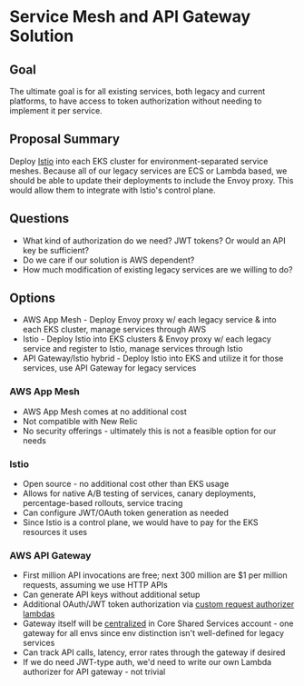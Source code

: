 # Service Mesh and API Gateway Solution

## Goal

The ultimate goal is for all existing services, both legacy and current platforms, to have access to token authorization without needing to implement it per service. 

## Proposal Summary

Deploy [Istio](https://istio.io/latest/docs/concepts/what-is-istio/) into each EKS cluster for environment-separated service meshes. Because all of our legacy services are ECS or Lambda based, we should be able to update their deployments to include the Envoy proxy. This would allow them to integrate with Istio's control plane.

## Questions
* What kind of authorization do we need? JWT tokens? Or would an API key be sufficient?
* Do we care if our solution is AWS dependent?
* How much modification of existing legacy services are we willing to do?

## Options
* AWS App Mesh - Deploy Envoy proxy w/ each legacy service & into each EKS cluster, manage services through AWS 
* Istio - Deploy Istio into EKS clusters & Envoy proxy w/ each legacy service and register to Istio, manage services through Istio
* API Gateway/Istio hybrid - Deploy Istio into EKS and utilize it for those services, use API Gateway for legacy services 

### AWS App Mesh
* AWS App Mesh comes at no additional cost
* Not compatible with New Relic
* No security offerings - ultimately this is not a feasible option for our needs

### Istio
* Open source - no additional cost other than EKS usage
* Allows for native A/B testing of services, canary deployments, percentage-based rollouts, service tracing
* Can configure JWT/OAuth token generation as needed
* Since Istio is a control plane, we would have to pay for the EKS resources it uses

### AWS API Gateway
* First million API invocations are free; next 300 million are $1 per million requests, assuming we use HTTP APIs
* Can generate API keys without additional setup
* Additional OAuth/JWT token authorization via [custom request authorizer lambdas](https://aws.amazon.com/jp/blogs/compute/introducing-custom-authorizers-in-amazon-api-gateway/)
* Gateway itself will be [centralized](https://docs.aws.amazon.com/apigateway/latest/developerguide/apigateway-lambda-authorizer-cross-account-lambda-authorizer.html) in Core Shared Services account - one gateway for all envs since env distinction isn't well-defined for legacy services 
* Can track API calls, latency, error rates through the gateway if desired
* If we do need JWT-type auth, we'd need to write our own Lambda authorizer for API gateway - not trivial



